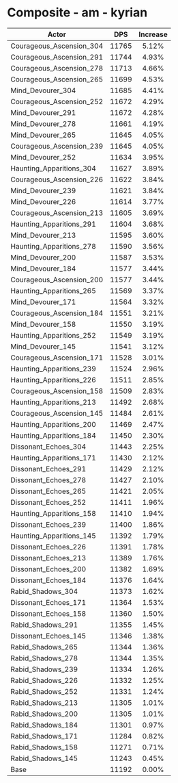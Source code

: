 # Composite - am - kyrian
| Actor | DPS | Increase |
|---|:---:|:---:|
|Courageous_Ascension_304|11765|5.12%|
|Courageous_Ascension_291|11744|4.93%|
|Courageous_Ascension_278|11713|4.66%|
|Courageous_Ascension_265|11699|4.53%|
|Mind_Devourer_304|11685|4.41%|
|Courageous_Ascension_252|11672|4.29%|
|Mind_Devourer_291|11672|4.28%|
|Mind_Devourer_278|11661|4.19%|
|Mind_Devourer_265|11645|4.05%|
|Courageous_Ascension_239|11645|4.05%|
|Mind_Devourer_252|11634|3.95%|
|Haunting_Apparitions_304|11627|3.89%|
|Courageous_Ascension_226|11622|3.84%|
|Mind_Devourer_239|11621|3.84%|
|Mind_Devourer_226|11614|3.77%|
|Courageous_Ascension_213|11605|3.69%|
|Haunting_Apparitions_291|11604|3.68%|
|Mind_Devourer_213|11595|3.60%|
|Haunting_Apparitions_278|11590|3.56%|
|Mind_Devourer_200|11587|3.53%|
|Mind_Devourer_184|11577|3.44%|
|Courageous_Ascension_200|11577|3.44%|
|Haunting_Apparitions_265|11569|3.37%|
|Mind_Devourer_171|11564|3.32%|
|Courageous_Ascension_184|11551|3.21%|
|Mind_Devourer_158|11550|3.19%|
|Haunting_Apparitions_252|11549|3.19%|
|Mind_Devourer_145|11541|3.12%|
|Courageous_Ascension_171|11528|3.01%|
|Haunting_Apparitions_239|11524|2.96%|
|Haunting_Apparitions_226|11511|2.85%|
|Courageous_Ascension_158|11509|2.83%|
|Haunting_Apparitions_213|11492|2.68%|
|Courageous_Ascension_145|11484|2.61%|
|Haunting_Apparitions_200|11469|2.47%|
|Haunting_Apparitions_184|11450|2.30%|
|Dissonant_Echoes_304|11443|2.25%|
|Haunting_Apparitions_171|11430|2.12%|
|Dissonant_Echoes_291|11429|2.12%|
|Dissonant_Echoes_278|11427|2.10%|
|Dissonant_Echoes_265|11421|2.05%|
|Dissonant_Echoes_252|11411|1.96%|
|Haunting_Apparitions_158|11410|1.94%|
|Dissonant_Echoes_239|11400|1.86%|
|Haunting_Apparitions_145|11392|1.79%|
|Dissonant_Echoes_226|11391|1.78%|
|Dissonant_Echoes_213|11389|1.76%|
|Dissonant_Echoes_200|11382|1.69%|
|Dissonant_Echoes_184|11376|1.64%|
|Rabid_Shadows_304|11373|1.62%|
|Dissonant_Echoes_171|11364|1.53%|
|Dissonant_Echoes_158|11360|1.50%|
|Rabid_Shadows_291|11355|1.45%|
|Dissonant_Echoes_145|11346|1.38%|
|Rabid_Shadows_265|11344|1.36%|
|Rabid_Shadows_278|11344|1.35%|
|Rabid_Shadows_239|11334|1.26%|
|Rabid_Shadows_226|11332|1.25%|
|Rabid_Shadows_252|11331|1.24%|
|Rabid_Shadows_213|11305|1.01%|
|Rabid_Shadows_200|11305|1.01%|
|Rabid_Shadows_184|11301|0.97%|
|Rabid_Shadows_171|11284|0.82%|
|Rabid_Shadows_158|11271|0.71%|
|Rabid_Shadows_145|11243|0.45%|
|Base|11192|0.00%|

